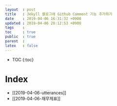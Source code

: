 ```yaml
---
layout  : post
title   : Jekyll 블로그에 Github Comment 기능 추가하기
date    : 2019-04-06 16:31:32 +0900
updated : 2019-04-06 20:12:53 +0900
tags    : 
toc     : true
public  : true
parent  : 
latex   : false
---
```

* TOC
{:toc}

# Index
- [[2019-04-06-utterances]]
- [[2019-04-06-재무제표]]
